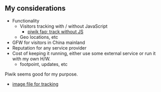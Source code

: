 ## My considerations

- Functionality
    - Visitors tracking with / without JavaScript
        - [piwik faq: track without JS](https://piwik.org/faq/new-to-piwik/faq_63/)
    - Geo locations, etc
- GFW for visitors in China mainland
- Reputation for any service provider
- Cost of keeping it running, either use some external service or run it with my own H/W.
    - footpoint, updates, etc

Piwik seems good for my purpose.

- [image file for tracking](https://forum.piwik.org/t/tutorial-use-any-image-file-for-piwik-tracking-track-email-open-rates-forum-signatures-and-more/5547/3)
